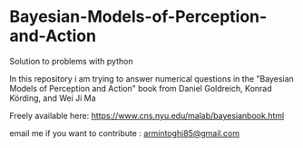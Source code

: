 # Bayesian-Models-of-Perception-and-Action
Solution to problems with python

In this repository i am trying to answer numerical questions in the "Bayesian Models of Perception and Action" book from Daniel Goldreich, Konrad Körding, and Wei Ji Ma

Freely available here: https://www.cns.nyu.edu/malab/bayesianbook.html

email me if you want to contribute : armintoghi85@gmail.com
